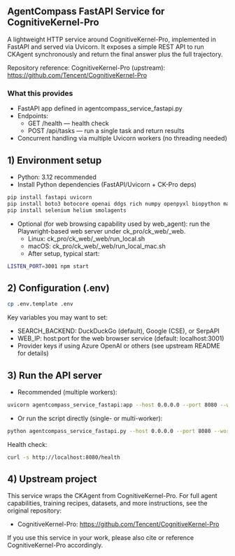 ## AgentCompass FastAPI Service for CognitiveKernel-Pro

A lightweight HTTP service around CognitiveKernel-Pro, implemented in FastAPI and served via Uvicorn. It exposes a simple REST API to run CKAgent synchronously and return the final answer plus the full trajectory.

Repository reference: CognitiveKernel-Pro (upstream): https://github.com/Tencent/CognitiveKernel-Pro


### What this provides
- FastAPI app defined in agentcompass_service_fastapi.py
- Endpoints:
  - GET /health — health check
  - POST /api/tasks — run a single task and return results
- Concurrent handling via multiple Uvicorn workers (no threading needed)


## 1) Environment setup

- Python: 3.12 recommended
- Install Python dependencies (FastAPI/Uvicorn + CK-Pro deps)
````bash
pip install fastapi uvicorn
pip install boto3 botocore openai ddgs rich numpy openpyxl biopython mammoth markdownify pandas pdfminer-six python-pptx pdf2image puremagic pydub SpeechRecognition bs4 youtube-transcript-api requests transformers protobuf openai langchain_openai langchain
pip install selenium helium smolagents
````

- Optional (for web browsing capability used by web_agent): run the Playwright-based web server under ck_pro/ck_web/_web.
  - Linux: ck_pro/ck_web/_web/run_local.sh
  - macOS: ck_pro/ck_web/_web/run_local_mac.sh
  - After setup, typical start:
````bash
LISTEN_PORT=3001 npm start
````


## 2) Configuration (.env)

````bash
cp .env.template .env
````
Key variables you may want to set:
- SEARCH_BACKEND: DuckDuckGo (default), Google (CSE), or SerpAPI
- WEB_IP: host:port for the web browser service (default: localhost:3001)
- Provider keys if using Azure OpenAI or others (see upstream README for details)


## 3) Run the API server
- Recommended (multiple workers):
````bash
uvicorn agentcompass_service_fastapi:app --host 0.0.0.0 --port 8080 --workers 4
````
- Or run the script directly (single- or multi-worker):
````bash
python agentcompass_service_fastapi.py --host 0.0.0.0 --port 8080 --workers 1
````

Health check:
````bash
curl -s http://localhost:8080/health
````

## 4) Upstream project
This service wraps the CKAgent from CognitiveKernel-Pro. For full agent capabilities, training recipes, datasets, and more instructions, see the original repository:
- CognitiveKernel-Pro: https://github.com/Tencent/CognitiveKernel-Pro

If you use this service in your work, please also cite or reference CognitiveKernel-Pro accordingly.

